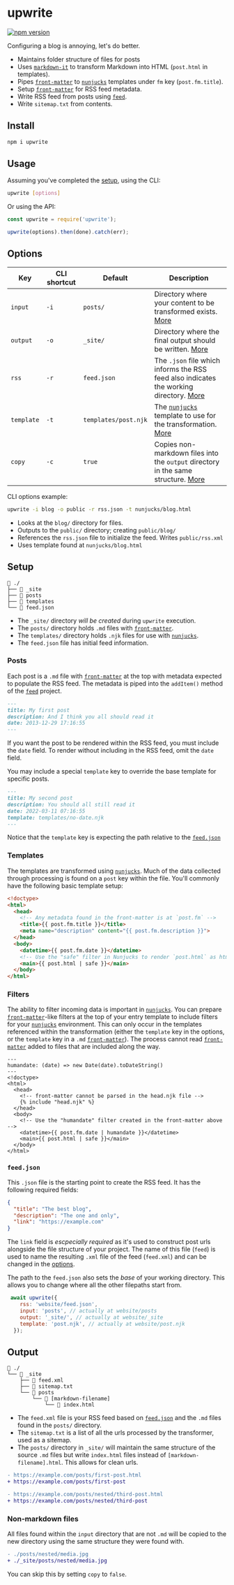 # upwrite
[![npm version](https://img.shields.io/npm/v/upwrite.svg)](https://www.npmjs.com/package/upwrite)

Configuring a blog is annoying, let's do better.

- Maintains folder structure of files for posts
- Uses [`markdown-it`] to transform Markdown into HTML (`post.html` in templates).
- Pipes [`front-matter`] to [`nunjucks`] templates under `fm` key (`post.fm.title`).
- Setup [`front-matter`] for RSS feed metadata.
- Write RSS feed from posts using [`feed`].
- Write `sitemap.txt` from contents.

## Install

```sh
npm i upwrite
```

## Usage

Assuming you've completed the [setup](#setup), using the CLI:

```sh
upwrite [options]
```

Or using the API:

```js
const upwrite = require('upwrite');

upwrite(options).then(done).catch(err);
```

## Options

| Key | CLI shortcut | Default | Description |
| --- | ------------ | ------- | ----------- |
| `input` | `-i` | `posts/` | Directory where your content to be transformed exists. [More](#posts) |
| `output` | `-o` | `_site/` | Directory where the final output should be written. [More](#output) |
| `rss` | `-r` | `feed.json` | The `.json` file which informs the RSS feed also indicates the working directory. [More](#feedjson) |
| `template` | `-t` | `templates/post.njk` | The [`nunjucks`] template to use for the transformation. [More](#Templates) |
| `copy` | `-c` | `true` | Copies non-markdown files into the `output` directory in the same structure. [More](#non-markdown-files) |

CLI options example:

```sh
upwrite -i blog -o public -r rss.json -t nunjucks/blog.html
```

- Looks at the `blog/` directory for files.
- Outputs to the `public/` directory; creating `public/blog/`
- References the `rss.json` file to initialize the feed. Writes `public/rss.xml`
- Uses template found at `nunjucks/blog.html`
## Setup

```text
📁 ./
├── 📁 _site
├── 📁 posts
├── 📁 templates
└── 📄 feed.json
```

- The `_site/` directory *will be created* during `upwrite` execution.
- The `posts/` directory holds `.md` files with [`front-matter`].
- The `templates/` directory holds `.njk` files for use with [`nunjucks`].
- The `feed.json` file has initial feed information.

### Posts

Each post is a `.md` file with [`front-matter`] at the top with metadata expected to populate the RSS feed. The metadata is piped into the `addItem()` method of the [`feed`] project.

```md
---
title: My first post
description: And I think you all should read it
date: 2013-12-29 17:16:55
---
```

If you want the post to be rendered within the RSS feed, you must include the `date` field. To render without including in the RSS feed, omit the `date` field.

You may include a special `template` key to override the base template for specific posts.

```md
---
title: My second post
description: You should all still read it
date: 2022-03-11 07:16:55
template: templates/no-date.njk
---
```

Notice that the `template` key is expecting the path relative to the [`feed.json`](#feedjson)

### Templates

The templates are transformed using [`nunjucks`]. Much of the data collected through processing is found on a `post` key within the file. You'll commonly have the following basic template setup:

```html
<!doctype>
<html>
  <head>
    <!-- Any metadata found in the front-matter is at `post.fm` -->
    <title>{{ post.fm.title }}</title>
    <meta name="description" content="{{ post.fm.description }}">
  </head>
  <body>
    <datetime>{{ post.fm.date }}</datetime>
    <!-- Use the "safe" filter in Nunjucks to render `post.html` as html -->
    <main>{{ post.html | safe }}</main>
  </body>
</html>
```

### Filters
The ability to filter incoming data is important in [`nunjucks`]. You can prepare [`front-matter`]-like filters at the top of your entry template to include filters for your [`nunjucks`] environment. This can only occur in the templates referenced within the transformation (either the `template` key in the options, or the `template` key in a `.md` [`front-matter`]). The process cannot read [`front-matter`] added to files that are 
included along the way.

```astro
---
humandate: (date) => new Date(date).toDateString()
---
<!doctype>
<html>
  <head>
    <!-- front-matter cannot be parsed in the head.njk file -->
    {% include "head.njk" %}
  </head>
  <body>
    <!-- Use the "humandate" filter created in the front-matter above -->
    <datetime>{{ post.fm.date | humandate }}</datetime>
    <main>{{ post.html | safe }}</main>
  </body>
</html>
```

### `feed.json`

This `.json` file is the starting point to create the RSS feed. It has the following required fields:

```json
{
  "title": "The best blog",
  "description": "The one and only",
  "link": "https://example.com"
}
```

The `link` field is *escpecially required* as it's used to construct post urls alongside the file structure of your project. The name of this file (`feed`) is used to name the resulting `.xml` file of the feed (`feed.xml`) and can be changed in the [options](#options).

The path to the `feed.json` also sets the *base* of your working directory. This allows you to change where all the other filepaths start from.

```js
 await upwrite({
    rss: 'website/feed.json',
    input: 'posts', // actually at website/posts
    output: '_site/', // actually at website/_site
    template: 'post.njk', // actually at website/post.njk
  });
```

## Output

```text
📁 ./
└── 📁 _site
    ├── 📄 feed.xml
    ├── 📄 sitemap.txt
    └── 📁 posts
        └── 📁 [markdown-filename]
            └── 📄 index.html
```

- The `feed.xml` file is your RSS feed based on [`feed.json`](#feedjson) and the `.md` files found in the `posts/` directory.
- The `sitemap.txt` is a list of all the urls processed by the transformer, used as a sitemap.
- The `posts/` directory in `_site/` will maintain the same structure of the source `.md` files but write `index.html` files instead of `[markdown-filename].html`. This allows for clean urls.

```diff
- https://example.com/posts/first-post.html
+ https://example.com/posts/first-post

- https://example.com/posts/nested/third-post.html
+ https://example.com/posts/nested/third-post
```

### Non-markdown files
All files found within the `input` directory that are not `.md` will be copied to the new directory using the same structure they were found with.

```diff
- ./posts/nested/media.jpg
+ ./_site/posts/nested/media.jpg
```

You can skip this by setting `copy` to `false`.

[`markdown-it`]: https://www.npmjs.com/package/markdown-it
[`front-matter`]: https://www.npmjs.com/package/front-matter
[`nunjucks`]: https://www.npmjs.com/package/nunjucks
[`feed`]: https://www.npmjs.com/package/feed